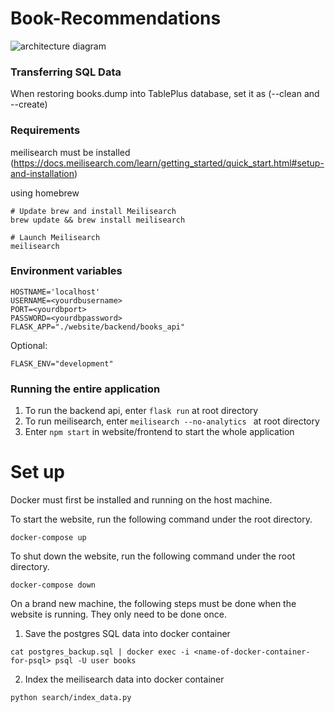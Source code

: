 # Book-Recommendations

![architecture
diagram](https://github.com/MapleLeaves-7/Book-Recommendations/blob/main/docs/architecture.svg?raw=true)

### Transferring SQL Data

When restoring books.dump into TablePlus database, set it as (--clean and --create)

### Requirements

meilisearch must be installed (https://docs.meilisearch.com/learn/getting_started/quick_start.html#setup-and-installation)

using homebrew

```
# Update brew and install Meilisearch
brew update && brew install meilisearch

# Launch Meilisearch
meilisearch
```

### Environment variables

```
HOSTNAME='localhost'
USERNAME=<yourdbusername>
PORT=<yourdbport>
PASSWORD=<yourdbpassword>
FLASK_APP="./website/backend/books_api"
```

Optional:

```
FLASK_ENV="development"
```

### Running the entire application

1. To run the backend api, enter `flask run` at root directory
2. To run meilisearch, enter `meilisearch --no-analytics ` at root directory
3. Enter `npm start` in website/frontend to start the whole application

# Set up

Docker must first be installed and running on the host machine.

To start the website, run the following command under the root directory.

```
docker-compose up
```

To shut down the website, run the following command under the root directory.

```
docker-compose down
```

On a brand new machine, the following steps must be done when the website is running. They only need to be done once.

1. Save the postgres SQL data into docker container

```
cat postgres_backup.sql | docker exec -i <name-of-docker-container-for-psql> psql -U user books
```

2. Index the meilisearch data into docker container

```
python search/index_data.py
```
